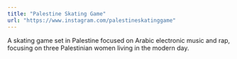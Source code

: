 ```yaml
---
title: "Palestine Skating Game"
url: "https://www.instagram.com/palestineskatinggame"
---
```


A skating game set in Palestine focused on Arabic electronic music and rap, focusing on three Palestinian women living in the modern day.
